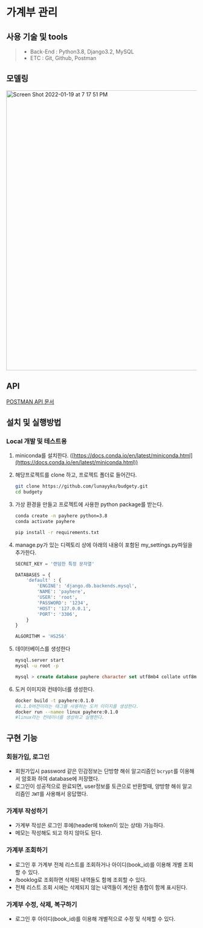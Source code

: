 # 가계부 관리

## 사용 기술 및 tools
> - Back-End :  Python3.8, Django3.2, MySQL 
> - ETC : Git, Github, Postman

## 모델링
<img width="739" alt="Screen Shot 2022-01-19 at 7 17 51 PM" src="https://user-images.githubusercontent.com/8315252/150111148-c982a787-8522-40c0-861c-465ba809f8f4.png">

## API

[POSTMAN API 문서](https://documenter.getpostman.com/view/16843815/UVXnFYtG)

## 설치 및 실행방법

### Local 개발 및 테스트용

1. miniconda를 설치한다. ([https://docs.conda.io/en/latest/miniconda.html](https://docs.conda.io/en/latest/miniconda.html))
2. 해당프로젝트를 clone 하고, 프로젝트 폴더로 들어간다.
    ```bash
    git clone https://github.com/lunayyko/budgety.git
    cd budgety
    ```
3. 가상 환경을 만들고 프로젝트에 사용한 python package를 받는다.
    ```bash
    conda create -n payhere python=3.8
    conda activate payhere

    pip install -r requirements.txt 
    ```
4. manage.py가 있는 디렉토리 상에 아래의 내용이 포함된 my_settings.py파일을 추가한다.
    ```python
    SECRET_KEY = '랜덤한 특정 문자열'

    DATABASES = {
        'default' : {
            'ENGINE': 'django.db.backends.mysql',
            'NAME': 'payhere',
            'USER': 'root',
            'PASSWORD': '1234',
            'HOST': '127.0.0.1',
            'PORT': '3306',
        }
    }

    ALGORITHM = 'HS256'
    ```

3. 데이터베이스를 생성한다
    ```bash
    mysql.server start
    mysql -u root -p
    ```
    ```sql
    mysql > create database payhere character set utf8mb4 collate utf8mb4_general_ci;
    ```

4. 도커 이미지와 컨테이너를 생성한다.
    ```bash
    docker build -t payhere:0.1.0
    #0.1.0버전이라는 태그를 사용하는 도커 이미지를 생성한다.
    docker run --namee linux payhere:0.1.0
    #linux라는 컨테이너를 생성하고 실행한다.
    ```


## 구현 기능
### 회원가입, 로그인
- 회원가입시 password 같은 민감정보는 단방향 해쉬 알고리즘인 `bcrypt`를 이용해서 암호화 하여 database에 저장했다.
- 로그인이 성공적으로 완료되면, user정보를 토큰으로 반환할때, 양방향 해쉬 알고리즘인 `JWT`를 사용해서 응답했다.

### 가계부 작성하기
- 가계부 작성은 로그인 후에(header에 token이 있는 상태) 가능하다.
- 메모는 작성해도 되고 하지 않아도 된다.

### 가계부 조회하기
- 로그인 후 가계부 전체 리스트를 조회하거나 아이디(book_id)를 이용해 개별 조회할 수 있다.
- /booklog로 조회하면 삭제된 내역들도 함께 조회할 수 있다.
- 전체 리스트 조회 시에는 삭제되지 않는 내역들이 계산된 총합이 함께 표시된다. 

### 가계부 수정, 삭제, 복구하기
- 로그인 후 아이디(book_id)를 이용해 개별적으로 수정 및 삭제할 수 있다.
